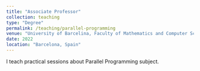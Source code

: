 ```yaml
---
title: "Associate Professor"
collection: teaching
type: "Degree"
permalink: /teaching/parallel-programming
venue: "University of Barcelina, Faculty of Mathematics and Computer Science"
date: 2022
location: "Barcelona, Spain"
---
```


I teach practical sessions about Parallel Programming subject.
